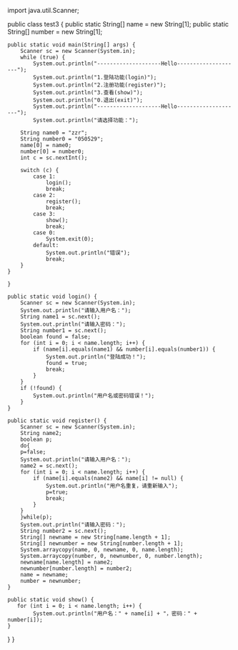 import java.util.Scanner;

public class test3 {
    public static String[] name = new String[1];
    public static String[] number = new String[1];

    public static void main(String[] args) {
        Scanner sc = new Scanner(System.in);
        while (true) {
            System.out.println("--------------------Hello--------------------");
            System.out.println("1.登陆功能(login)");
            System.out.println("2.注册功能(register)");
            System.out.println("3.查看(show)");
            System.out.println("0.退出(exit)");
            System.out.println("--------------------Hello--------------------");
            System.out.println("请选择功能：");

        String name0 = "zzr";
        String number0 = "050529";
        name[0] = name0;
        number[0] = number0;
        int c = sc.nextInt();

        switch (c) {
            case 1:
                login();
                break;
            case 2:
                register();
                break;
            case 3:
                show();
                break;
            case 0:
                System.exit(0);
            default:
                System.out.println("错误");
                break;
        }
    }

    }

    public static void login() {
        Scanner sc = new Scanner(System.in);
        System.out.println("请输入用户名：");
        String name1 = sc.next();
        System.out.println("请输入密码：");
        String number1 = sc.next();
        boolean found = false;
        for (int i = 0; i < name.length; i++) {
            if (name[i].equals(name1) && number[i].equals(number1)) {
                System.out.println("登陆成功！");
                found = true;
                break;
            }
        }
        if (!found) {
            System.out.println("用户名或密码错误！");
        }
    }

    public static void register() {
        Scanner sc = new Scanner(System.in);
        String name2;
        boolean p;
        do{
        p=false;
        System.out.println("请输入用户名：");
        name2 = sc.next();
        for (int i = 0; i < name.length; i++) {
            if (name[i].equals(name2) && name[i] != null) {
                System.out.println("用户名重复，请重新输入");
                p=true;
                break;
            }
        }
        }while(p);
        System.out.println("请输入密码：");
        String number2 = sc.next();
        String[] newname = new String[name.length + 1];
        String[] newnumber = new String[number.length + 1];
        System.arraycopy(name, 0, newname, 0, name.length);
        System.arraycopy(number, 0, newnumber, 0, number.length);
        newname[name.length] = name2;
        newnumber[number.length] = number2;
        name = newname;
        number = newnumber;
    }

    public static void show() {
       for (int i = 0; i < name.length; i++) {
            System.out.println("用户名：" + name[i] + "，密码：" + number[i]);
    }
 }
}
